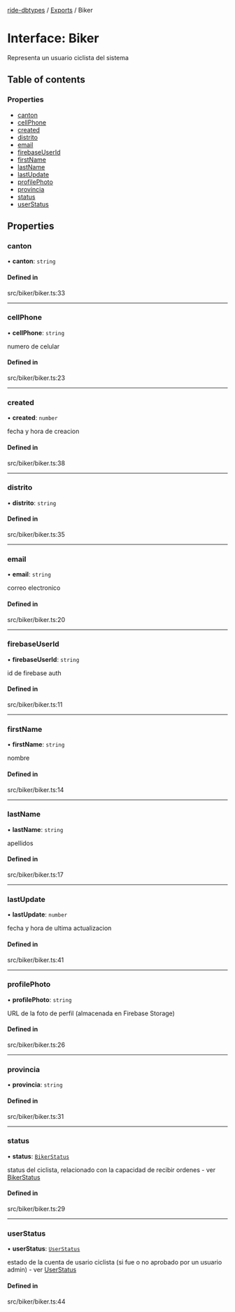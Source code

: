[ride-dbtypes](../README.md) / [Exports](../modules.md) / Biker

# Interface: Biker

Representa un usuario ciclista del sistema

## Table of contents

### Properties

- [canton](Biker.md#canton)
- [cellPhone](Biker.md#cellphone)
- [created](Biker.md#created)
- [distrito](Biker.md#distrito)
- [email](Biker.md#email)
- [firebaseUserId](Biker.md#firebaseuserid)
- [firstName](Biker.md#firstname)
- [lastName](Biker.md#lastname)
- [lastUpdate](Biker.md#lastupdate)
- [profilePhoto](Biker.md#profilephoto)
- [provincia](Biker.md#provincia)
- [status](Biker.md#status)
- [userStatus](Biker.md#userstatus)

## Properties

### canton

• **canton**: `string`

#### Defined in

src/biker/biker.ts:33

___

### cellPhone

• **cellPhone**: `string`

numero de celular

#### Defined in

src/biker/biker.ts:23

___

### created

• **created**: `number`

fecha y hora de creacion

#### Defined in

src/biker/biker.ts:38

___

### distrito

• **distrito**: `string`

#### Defined in

src/biker/biker.ts:35

___

### email

• **email**: `string`

correo electronico

#### Defined in

src/biker/biker.ts:20

___

### firebaseUserId

• **firebaseUserId**: `string`

id de firebase auth

#### Defined in

src/biker/biker.ts:11

___

### firstName

• **firstName**: `string`

nombre

#### Defined in

src/biker/biker.ts:14

___

### lastName

• **lastName**: `string`

apellidos

#### Defined in

src/biker/biker.ts:17

___

### lastUpdate

• **lastUpdate**: `number`

fecha y hora de ultima actualizacion

#### Defined in

src/biker/biker.ts:41

___

### profilePhoto

• **profilePhoto**: `string`

URL de la foto de perfil (almacenada en Firebase Storage)

#### Defined in

src/biker/biker.ts:26

___

### provincia

• **provincia**: `string`

#### Defined in

src/biker/biker.ts:31

___

### status

• **status**: [`BikerStatus`](../modules.md#bikerstatus)

status del ciclista, relacionado con la capacidad de recibir ordenes - ver [BikerStatus](../modules.md#bikerstatus)

#### Defined in

src/biker/biker.ts:29

___

### userStatus

• **userStatus**: [`UserStatus`](../modules.md#userstatus)

estado de la cuenta de usario ciclista (si fue o no aprobado por un usuario admin) - ver [UserStatus](../modules.md#userstatus)

#### Defined in

src/biker/biker.ts:44
